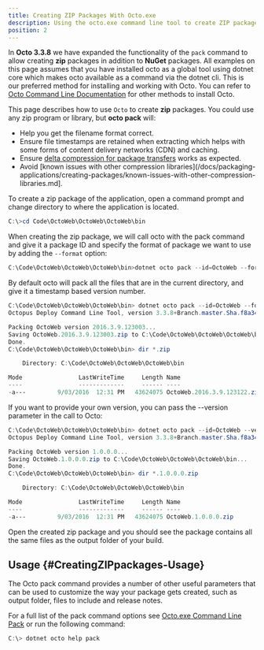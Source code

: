 ```yaml
---
title: Creating ZIP Packages With Octo.exe
description: Using the octo.exe command line tool to create ZIP packages is fast and easy.
position: 2
---
```


In **Octo 3.3.8** we have expanded the functionality of the `pack` command to allow creating **zip** packages in addition to **NuGet** packages. All examples on this page assumes
that you have installed octo as a global tool using dotnet core which makes octo available as a command via the dotnet cli. This is our preferred method for installing and working with Octo. You can
refer to [Octo Command Line Documentation](/docs/api-and-integration/octo.exe-command-line/index.md) for other methods to install Octo.

This page describes how to use `Octo` to create **zip** packages. You could use any zip program or library, but **octo pack** will:

- Help you get the filename format correct.
- Ensure file timestamps are retained when extracting which helps with some forms of content delivery networks (CDN) and caching.
- Ensure [delta compression for package transfers](/docs/deployment-examples/package-deployments/delta-compression-for-package-transfers.md) works as expected.
- Avoid [known issues with other compression libraries](/docs/packaging-applications/creating-packages/known-issues-with-other-compression-libraries.md].

To create a zip package of the application, open a command prompt and change directory to where the application is located.

```powershell
C:\>cd Code\OctoWeb\OctoWeb\OctoWeb\bin
```

When creating the zip package, we will call octo with the pack command and give it a package ID and specify the format of package we want to use by adding the `--format` option:

```powershell
C:\Code\OctoWeb\OctoWeb\OctoWeb\bin>dotnet octo pack --id=OctoWeb --format=zip
```

By default octo will pack all the files that are in the current directory, and give it a timestamp based version number.

```powershell
C:\Code\OctoWeb\OctoWeb\OctoWeb\bin> dotnet octo pack --id=OctoWeb --format=zip
Octopus Deploy Command Line Tool, version 3.3.8+Branch.master.Sha.f8a34fc6097785d7d382ddfaa9a7f009f29bc5fb

Packing OctoWeb version 2016.3.9.123003...
Saving OctoWeb.2016.3.9.123003.zip to C:\Code\OctoWeb\OctoWeb\OctoWeb\bin...
Done.
C:\Code\OctoWeb\OctoWeb\OctoWeb\bin> dir *.zip

    Directory: C:\Code\OctoWeb\OctoWeb\OctoWeb\bin

Mode                LastWriteTime     Length Name
----                -------------     ------ ----
-a---         9/03/2016  12:31 PM   43624075 OctoWeb.2016.3.9.123122.zip

```

If you want to provide your own version, you can pass the --version parameter in the call to Octo:

```powershell
C:\Code\OctoWeb\OctoWeb\OctoWeb\bin> dotnet octo pack --id=OctoWeb --version=1.0.0.0 --format=zip
Octopus Deploy Command Line Tool, version 3.3.8+Branch.master.Sha.f8a34fc6097785d7d382ddfaa9a7f009f29bc5fb

Packing OctoWeb version 1.0.0.0...
Saving OctoWeb.1.0.0.0.zip to C:\Code\OctoWeb\OctoWeb\OctoWeb\bin...
Done.
C:\Code\OctoWeb\OctoWeb\OctoWeb\bin> dir *.1.0.0.0.zip

    Directory: C:\Code\OctoWeb\OctoWeb\OctoWeb\bin

Mode                LastWriteTime     Length Name
----                -------------     ------ ----
-a---         9/03/2016  12:31 PM   43624075 OctoWeb.1.0.0.0.zip
```

Open the created zip package and you should see the package contains all the same files as the output folder of your build.

## Usage {#CreatingZIPpackages-Usage}

The Octo pack command provides a number of other useful parameters that can be used to customize the way your package gets created, such as output folder, files to include and release notes.

For a full list of the pack command options see [Octo.exe Command Line Pack](/docs/api-and-integration/octo.exxe-command-line/pack.md) or run the following command:

```powershell
C:\> dotnet octo help pack
```
